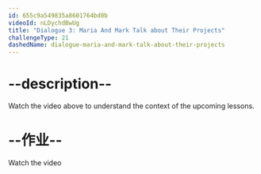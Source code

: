 ```yaml
---
id: 655c9a549835a8601764bd0b
videoId: nLDychdBwUg
title: "Dialogue 3: Maria And Mark Talk about Their Projects"
challengeType: 21
dashedName: dialogue-maria-and-mark-talk-about-their-projects
---
```


# --description--

Watch the video above to understand the context of the upcoming lessons.

# --作业--

Watch the video
